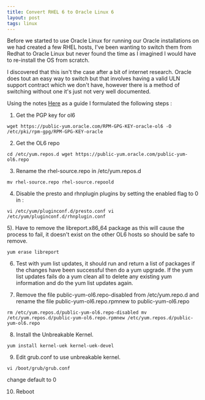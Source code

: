 ```yaml
---
title: Convert RHEL 6 to Oracle Linux 6
layout: post
tags: linux
---
```


Before we started to use Oracle Linux for running our Oracle installations on we had created a few RHEL hosts, I've been wanting to switch them from Redhat to Oracle Linux but never found the time as I imagined I would have to re-install the OS from scratch.

I discovered that this isn't the case after a bit of internet research. Oracle does tout an easy way to switch but that involves having a valid ULN support contract which we don't have, however there is a method of switching without one it's just not very well documented.

Using the notes [Here](http://public-yum.oracle.com/) as a guide I formulated the following steps :

1) Get the PGP key for ol6

`wget https://public-yum.oracle.com/RPM-GPG-KEY-oracle-ol6 -O /etc/pki/rpm-gpg/RPM-GPG-KEY-oracle`

2) Get the OL6 repo

`cd /etc/yum.repos.d
wget https://public-yum.oracle.com/public-yum-ol6.repo`

3) Rename the rhel-source.repo in /etc/yum.repos.d

`mv rhel-source.repo rhel-source.repoold`

4) Disable the presto and rhnplugin plugins by setting the enabled flag to 0 in :

`vi /etc/yum/pluginconf.d/presto.conf
vi /etc/yum/pluginconf.d/rhnplugin.conf`

5). Have to remove the libreport.x86_64 package as this will cause the process to fail, it doesn't exist on the other  OL6 hosts so should be safe to remove.

`yum erase libreport`

6) Test with yum list updates, it should run and return a list of packages if the changes have been successful then do a yum upgrade. If the yum list updates fails do a yum clean all to delete any existing yum information and do the yum list updates again.

7) Remove the file public-yum-ol6.repo-disabled from /etc/yum.repo.d and rename the file public-yum-ol6.repo.rpmnew to public-yum-ol6.repo

`rm /etc/yum.repos.d/public-yum-ol6.repo-disabled
mv /etc/yum.repos.d/public-yum-ol6.repo.rpmnew /etc/yum.repos.d/public-yum-ol6.repo`

8) Install the Unbreakable Kernel.

`yum install kernel-uek kernel-uek-devel`

9) Edit grub.conf to use unbreakable kernel.

`vi /boot/grub/grub.conf`

change default to 0

10) Reboot
